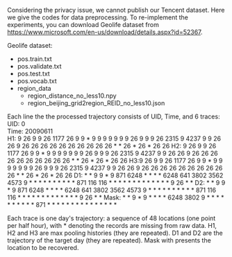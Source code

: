 Considering the privacy issue, we cannot publish our Tencent dataset. Here we give the codes for data preprocessing. To re-implement the experiments, you can download Geolife dataset from https://www.microsoft.com/en-us/download/details.aspx?id=52367. 

Geolife dataset:
  - pos.train.txt
  - pos.validate.txt
  - pos.test.txt
  - pos.vocab.txt
  - region_data
    - region_distance_no_less10.npy
    - region_beijing_grid2region_REID_no_less10.json


Each line the the processed trajectory consists of UID, Time, and 6 traces:
UID: 0	
Time: 20090611	
H1: 9 26 9 9 26 1177 26 9 9 * 9 9 9 9 9 9 9 26 9 9 9 26 2315 9 4237 9 9 26 26 9 26 26 26 26 26 26 26 26 26 26 * * 26 * 26 * 26 26 
H2: 9 26 9 9 26 1177 26 9 9 * 9 9 9 9 9 9 9 26 9 9 9 26 2315 9 4237 9 9 26 26 9 26 26 26 26 26 26 26 26 26 26 * * 26 * 26 * 26 26 
H3:9 26 9 9 26 1177 26 9 9 * 9 9 9 9 9 9 9 26 9 9 9 26 2315 9 4237 9 9 26 26 9 26 26 26 26 26 26 26 26 26 26 * * 26 * 26 * 26 26 
D1: * * 9 9 * 9 871 6248 * * * * 6248 641 3802 3562 4573 9 * * * * * * * * * * 871 116 116 * * * * * * * * * * * * * 9 26 * * 
D2: * * 9 9 * 9 871 6248 * * * * 6248 641 3802 3562 4573 9 * * * * * * * * * * 871 116 116 * * * * * * * * * * * * * 9 26 * * 
Mask: * * 9 <m> * 9 <m> <m> * * * * 6248 <m> 3802 <m> <m> 9 * * * * * * * * * * 871 <m> <m> * * * * * * * * * * * * * <m> <m> * *
  
Each trace is one day's trajectory: a sequence of 48 locations (one point per half hour), with * denoting the records are missing from raw data. 
H1, H2 and H3 are max pooling histories (they are repeated).
D1 and D2 are the trajectory of the target day (they are repeated).
Mask with <m> presents the location to be recovered. 
  
